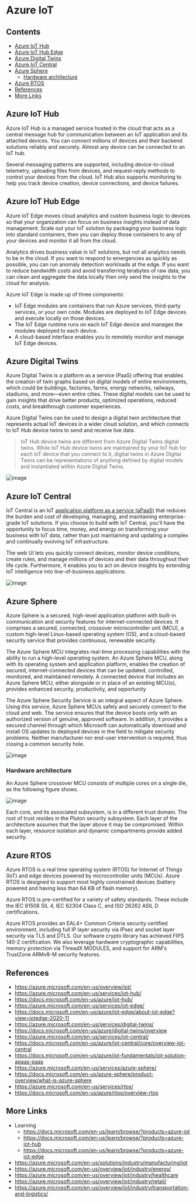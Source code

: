# Azure IoT <!-- omit in toc -->

## Contents <!-- omit in toc -->

- [Azure IoT Hub](#azure-iot-hub)
- [Azure IoT Hub Edge](#azure-iot-hub-edge)
- [Azure Digital Twins](#azure-digital-twins)
- [Azure IoT Central](#azure-iot-central)
- [Azure Sphere](#azure-sphere)
  - [Hardware architecture](#hardware-architecture)
- [Azure RTOS](#azure-rtos)
- [References](#references)
- [More Links](#more-links)

## Azure IoT Hub

Azure IoT Hub is a managed service hosted in the cloud that acts as a central message hub for communication between an IoT application and its attached devices.
You can connect millions of devices and their backend solutions reliably and securely.
Almost any device can be connected to an IoT hub.

Several messaging patterns are supported, including device-to-cloud telemetry, uploading files from devices, and request-reply methods to control your devices from the cloud.
IoT Hub also supports monitoring to help you track device creation, device connections, and device failures.

## Azure IoT Hub Edge

Azure IoT Edge moves cloud analytics and custom business logic to devices so that your organization can focus on business insights instead of data management.
Scale out your IoT solution by packaging your business logic into standard containers, then you can deploy those containers to any of your devices and monitor it all from the cloud.

Analytics drives business value in IoT solutions, but not all analytics needs to be in the cloud.
If you want to respond to emergencies as quickly as possible, you can run anomaly detection workloads at the edge.
If you want to reduce bandwidth costs and avoid transferring terabytes of raw data, you can clean and aggregate the data locally then only send the insights to the cloud for analysis.

Azure IoT Edge is made up of three components:

- IoT Edge modules are containers that run Azure services, third-party services, or your own code. Modules are deployed to IoT Edge devices and execute locally on those devices.
- The IoT Edge runtime runs on each IoT Edge device and manages the modules deployed to each device.
- A cloud-based interface enables you to remotely monitor and manage IoT Edge devices.

## Azure Digital Twins

Azure Digital Twins is a platform as a service (PaaS) offering that enables the creation of twin graphs based on digital models of entire environments, which could be buildings, factories, farms, energy networks, railways, stadiums, and more—even entire cities.
These digital models can be used to gain insights that drive better products, optimized operations, reduced costs, and breakthrough customer experiences.

Azure Digital Twins can be used to design a digital twin architecture that represents actual IoT devices in a wider cloud solution, and which connects to IoT Hub device twins to send and receive live data.

> IoT Hub device twins are different from Azure Digital Twins digital twins.
> While IoT Hub device twins are maintained by your IoT hub for each IoT device that you connect to it, digital twins in Azure Digital Twins can be representations of anything defined by digital models and instantiated within Azure Digital Twins.

![image](https://docs.microsoft.com/en-us/azure/digital-twins/media/overview/solution-context.png#lightbox)

## Azure IoT Central

IoT Central is an IoT [application platform as a service (aPaaS)](https://docs.microsoft.com/en-us/azure/iot-fundamentals/iot-solution-apaas-paas) that reduces the burden and cost of developing, managing, and maintaining enterprise-grade IoT solutions.
If you choose to build with IoT Central, you'll have the opportunity to focus time, money, and energy on transforming your business with IoT data, rather than just maintaining and updating a complex and continually evolving IoT infrastructure.

The web UI lets you quickly connect devices, monitor device conditions, create rules, and manage millions of devices and their data throughout their life cycle.
Furthermore, it enables you to act on device insights by extending IoT intelligence into line-of-business applications.

![image](https://docs.microsoft.com/en-us/azure/iot-fundamentals/media/iot-solution-apaas-paas/architecture-apaas.svg)

## Azure Sphere

Azure Sphere is a secured, high-level application platform with built-in communication and security features for internet-connected devices.
It comprises a secured, connected, crossover microcontroller unit (MCU), a custom high-level Linux-based operating system (OS), and a cloud-based security service that provides continuous, renewable security.

The Azure Sphere MCU integrates real-time processing capabilities with the ability to run a high-level operating system.
An Azure Sphere MCU, along with its operating system and application platform, enables the creation of secured, internet-connected devices that can be updated, controlled, monitored, and maintained remotely. A connected device that includes an Azure Sphere MCU, either alongside or in place of an existing MCU(s), provides enhanced security, productivity, and opportunity

The Azure Sphere Security Service is an integral aspect of Azure Sphere.
Using this service, Azure Sphere MCUs safely and securely connect to the cloud and web.
The service ensures that the device boots only with an authorized version of genuine, approved software.
In addition, it provides a secured channel through which Microsoft can automatically download and install OS updates to deployed devices in the field to mitigate security problems.
Neither manufacturer nor end-user intervention is required, thus closing a common security hole.

![image](https://docs.microsoft.com/en-us/azure-sphere/media/bigpicture.png)

### Hardware architecture

An Azure Sphere crossover MCU consists of multiple cores on a single die, as the following figure shows.

![image](https://docs.microsoft.com/en-us/azure-sphere/media/graphic-mcu-01.png)

Each core, and its associated subsystem, is in a different trust domain.
The root of trust resides in the Pluton security subsystem.
Each layer of the architecture assumes that the layer above it may be compromised.
Within each layer, resource isolation and dynamic compartments provide added security.

## Azure RTOS

Azure RTOS is a real time operating system (RTOS) for Internet of Things (IoT) and edge devices powered by microcontroller units (MCUs).
Azure RTOS is designed to support most highly constrained devices (battery powered and having less than 64 KB of flash memory).

Azure RTOS is pre-certified for a variety of safety standards.
These include the IEC 61508 SIL 4, IEC 62304 Class C, and ISO 26262 ASIL D certifications.

Azure RTOS provides an EAL4+ Common Criteria security certified environment, including full IP layer security via IPsec and socket layer security via TLS and DTLS.
Our software crypto library has achieved FIPS 140-2 certification.
We also leverage hardware cryptographic capabilities, memory protection via ThreadX MODULES, and support for ARM's TrustZone ARMv8-M security features.

## References

- https://azure.microsoft.com/en-us/overview/iot/
- https://azure.microsoft.com/en-us/services/iot-hub/
- https://docs.microsoft.com/en-us/azure/iot-hub/
- https://azure.microsoft.com/en-us/services/iot-edge/
- https://docs.microsoft.com/en-us/azure/iot-edge/about-iot-edge?view=iotedge-2020-11
- https://azure.microsoft.com/en-us/services/digital-twins/
- https://docs.microsoft.com/en-us/azure/digital-twins/overview
- https://azure.microsoft.com/en-us/services/iot-central/
- https://docs.microsoft.com/en-us/azure/iot-central/core/overview-iot-central
- https://docs.microsoft.com/en-us/azure/iot-fundamentals/iot-solution-apaas-paas
- https://azure.microsoft.com/en-us/services/azure-sphere/
- https://docs.microsoft.com/en-us/azure-sphere/product-overview/what-is-azure-sphere
- https://azure.microsoft.com/en-us/services/rtos/
- https://docs.microsoft.com/en-us/azure/rtos/overview-rtos

## More Links

- Learning
  - https://docs.microsoft.com/en-us/learn/browse/?products=azure-iot
  - https://docs.microsoft.com/en-us/learn/browse/?products=azure-iot-hub
  - https://docs.microsoft.com/en-us/learn/browse/?products=azure-iot-edge
- https://azure.microsoft.com/en-us/solutions/industry/manufacturing/iot
- https://azure.microsoft.com/en-us/overview/iot/industry/energy/
- https://azure.microsoft.com/en-us/overview/iot/industry/healthcare
- https://azure.microsoft.com/en-us/overview/iot/industry/retail/
- https://azure.microsoft.com/en-us/overview/iot/industry/transportation-and-logistics/
